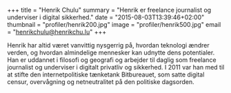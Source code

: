 +++
title = "Henrik Chulu"
summary = "Henrik er freelance journalist og underviser i digital sikkerhed."
date = "2015-08-03T13:39:46+02:00"
thumbnail = "profiler/henrik200.jpg"
image = "profiler/henrik500.jpg"
email = "henrikchulu@henrikchu.lu"
+++

Henrik har altid været vanvittig nysgerrig på, hvordan teknologi ændrer verden, og hvordan almindelige mennesker kan udnytte dens potentialer. Han er uddannet i filosofi og geografi og arbejder til daglig som freelance journalist og underviser i digitalt privatliv og sikkerhed. I 2011 var han med til at stifte den internetpolitiske tænketank Bitbureauet, som satte digital censur, overvågning og netneutralitet på den politiske dagsorden.
